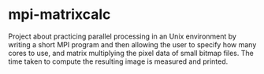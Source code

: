 # mpi-matrixcalc
Project about practicing parallel processing in an Unix environment by writing a short MPI program and then allowing the user to specify how many cores to use, and matrix multiplying the pixel data of small bitmap files. The time taken to compute the resulting image is measured and printed.
